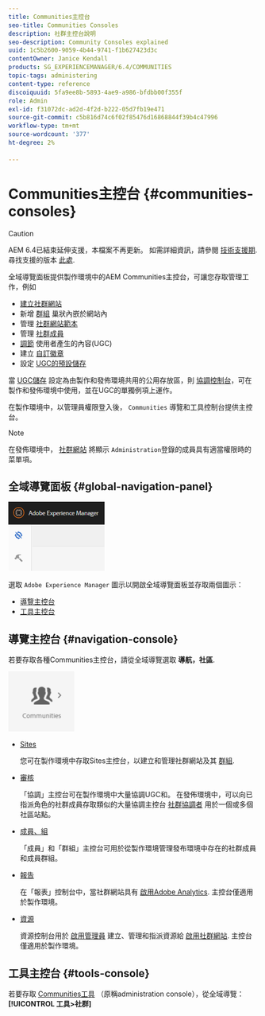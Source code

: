 ```yaml
---
title: Communities主控台
seo-title: Communities Consoles
description: 社群主控台說明
seo-description: Community Consoles explained
uuid: 1c5b2600-9059-4b44-9741-f1b627423d3c
contentOwner: Janice Kendall
products: SG_EXPERIENCEMANAGER/6.4/COMMUNITIES
topic-tags: administering
content-type: reference
discoiquuid: 5fa9ee8b-5893-4ae9-a986-bfdbb00f355f
role: Admin
exl-id: f31072dc-ad2d-4f2d-b222-05d7fb19e471
source-git-commit: c5b816d74c6f02f85476d16868844f39b4c47996
workflow-type: tm+mt
source-wordcount: '377'
ht-degree: 2%

---
```


# Communities主控台 {#communities-consoles}

>[!CAUTION]
>
>AEM 6.4已結束延伸支援，本檔案不再更新。 如需詳細資訊，請參閱 [技術支援期](https://helpx.adobe.com//tw/support/programs/eol-matrix.html). 尋找支援的版本 [此處](https://experienceleague.adobe.com/docs/).

全域導覽面板提供製作環境中的AEM Communities主控台，可讓您存取管理工作，例如

* [建立社群網站](sites-console.md)
* 新增 [群組](groups.md) 巢狀內嵌於網站內
* 管理 [社群網站範本](sites.md)
* 管理 [社群成員](members.md)
* [調節](moderate-ugc.md) 使用者產生的內容(UGC)
* 建立 [自訂徽章](badges.md)
* 設定 [UGC的預設儲存](srp-config.md)

當 [UGC儲存](working-with-srp.md) 設定為由製作和發佈環境共用的公用存放區，則 [協調控制台](moderation.md)，可在製作和發佈環境中使用，並在UGC的單獨例項上運作。

在製作環境中，以管理員權限登入後， `Communities` 導覽和工具控制台提供主控台。

>[!NOTE]
>
>在發佈環境中， [社群網站](sites-console.md) 將顯示 `Administration`登錄的成員具有適當權限時的菜單項。

## 全域導覽面板 {#global-navigation-panel}

![chlimage_1-91](assets/chlimage_1-91.png)

選取 `Adobe Experience Manager` 圖示以開啟全域導覽面板並存取兩個圖示：

* [導覽主控台](#navigation-console)
* [工具主控台](tools.md)

## 導覽主控台 {#navigation-console}

若要存取各種Communities主控台，請從全域導覽選取 **導航，社區**.

![chlimage_1-92](assets/chlimage_1-92.png)

* [Sites](sites-console.md)

   您可在製作環境中存取Sites主控台，以建立和管理社群網站及其 [群組](groups.md).

* [審核](moderation.md)

   「協調」主控台可在製作環境中大量協調UGC和。 在發佈環境中，可以向已指派角色的社群成員存取類似的大量協調主控台 [社群協調者](users.md#publishenvironmentusersandgroups) 用於一個或多個社區站點。

* [成員、組](members.md)

   「成員」和「群組」主控台可用於從製作環境管理發布環境中存在的社群成員和成員群組。

* [報告](reports.md)

   在「報表」控制台中，當社群網站具有 [啟用Adobe Analytics](sites-console.md#analytics). 主控台僅適用於製作環境。

* [資源](resources.md)

   資源控制台用於 [啟用管理員](enablement.md#communitymanagers) 建立、管理和指派資源給 [啟用社群網站](overview.md#enablement-community). 主控台僅適用於製作環境。

## 工具主控台 {#tools-console}

若要存取 [Communities工具](tools.md) （原稱administration console），從全域導覽： **[!UICONTROL 工具>社群]**
